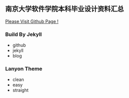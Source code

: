 ## 南京大学软件学院本科毕业设计资料汇总

[Please Visit Github Page !](https://tomsawyerhu.github.io)

### Build By Jekyll
+ github
+ jekyll
+ blog

### Lanyon Theme
+ clean
+ easy
+ straight
